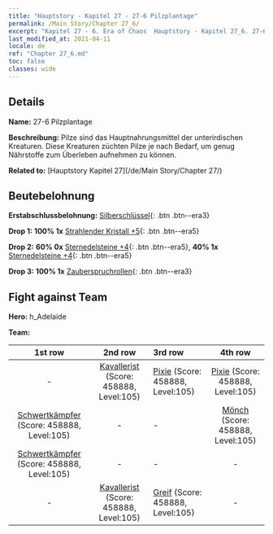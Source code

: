 ```yaml
---
title: "Hauptstory - Kapitel 27 - 27-6 Pilzplantage"
permalink: /Main Story/Chapter 27_6/
excerpt: "Kapitel 27 - 6. Era of Chaos  Hauptstory - Kapitel 27_6. 27-6 Pilzplantage"
last_modified_at: 2021-04-11
locale: de
ref: "Chapter 27_6.md"
toc: false
classes: wide
---
```


## Details

 **Name:** 27-6 Pilzplantage

 **Beschreibung:** Pilze sind das Hauptnahrungsmittel der unterirdischen Kreaturen. Diese Kreaturen züchten Pilze je nach Bedarf, um genug Nährstoffe zum Überleben aufnehmen zu können.

 **Related to:** [Hauptstory Kapitel 27](/de/Main Story/Chapter 27/)

## Beutebelohnung

 **Erstabschlussbelohnung:** [Silberschlüssel](/de/Items/con_693/){: .btn .btn--era3}

 **Drop 1:** **100% 1x** [Strahlender Kristall +5](/de/Items/mat_101/){: .btn .btn--era5}

 **Drop 2:** **60% 0x** [Sternedelsteine +4](/de/Items/mat_93/){: .btn .btn--era5}, **40% 1x** [Sternedelsteine +4](/de/Items/mat_93/){: .btn .btn--era5}

 **Drop 3:** **100% 1x** [Zauberspruchrollen](/de/Items/con_694/){: .btn .btn--era3}


## Fight against Team
 **Hero:** h_Adelaide

 **Team:**


  | 1st row | 2nd row | 3rd row | 4th row |
  |:----:|:----:|:----|:----:|
  | - | [Kavallerist](/de/units/Cavalier/) (Score: 458888, Level:105)  | [Pixie](/de/units/Sprite/) (Score: 458888, Level:105)  | [Pixie](/de/units/Sprite/) (Score: 458888, Level:105)  |
  | [Schwertkämpfer](/de/units/Swordsman/) (Score: 458888, Level:105)  | - | - | [Mönch](/de/units/Monk/) (Score: 458888, Level:105)  |
  | [Schwertkämpfer](/de/units/Swordsman/) (Score: 458888, Level:105)  | - | - | - |
  | - | [Kavallerist](/de/units/Cavalier/) (Score: 458888, Level:105)  | [Greif](/de/units/Griffin/) (Score: 458888, Level:105)  | - |



